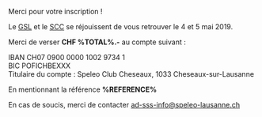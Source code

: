 Merci pour votre inscription !

Le [GSL](http://www.speleo-lausanne.ch) et le [SCC](http://www.speleo-cheseaux.ch) se réjouissent de vous retrouver
le 4 et 5 mai 2019.

Merci de verser **CHF %TOTAL%.-** au compte suivant :

IBAN CH07 0900 0000 1002 9734 1<br/>
BIC POFICHBEXXX <br/>
Titulaire du compte : Speleo Club Cheseaux, 1033 Cheseaux-sur-Lausanne<br/>

En mentionnant la référence **%REFERENCE%**

En cas de soucis, merci de contacter ad-sss-info@speleo-lausanne.ch
